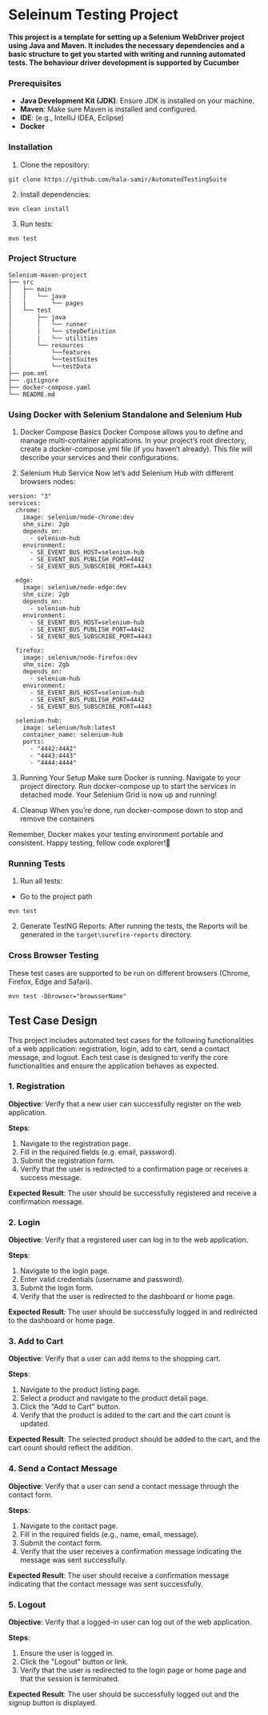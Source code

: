 # Seleinum Testing Project

**This project is a template for setting up a Selenium WebDriver project using Java and Maven. It includes the necessary dependencies and a basic structure to get you started with writing and running automated tests. The behaviour driver development is supported by Cucumber**

### Prerequisites

- **Java Development Kit (JDK)**: Ensure JDK is installed on your machine.
- **Maven**: Make sure Maven is installed and configured.
- **IDE**: (e.g., IntelliJ IDEA, Eclipse)
- **Docker**

### Installation

1. Clone the repository:

```
git clone https://github.com/hala-samir/AutomatedTestingSuite
```

2. Install dependencies:

```
mvn clean install
```

3. Run tests:

```
mvn test
```

### Project Structure

```
Selenium-maven-project
├── src
│   ├── main
│   │   └── java
|   |       └── pages
│   └── test
│       ├── java
│       │   └── runner
|       |   └── stepDefinition
|       |   └── utilities
│       └── resources
|           └──features 
|           └──testSuites
|           └──testData
├── pom.xml
├── .gitignore
├── docker-compose.yaml
└── README.md
```
###  Using Docker with Selenium Standalone and Selenium Hub
1. Docker Compose Basics
   Docker Compose allows you to define and manage multi-container applications. In your project’s root directory, create a docker-compose.yml file (if you haven’t already). This file will describe your services and their configurations.

2. Selenium Hub Service
   Now let’s add Selenium Hub with different browsers nodes:

```
version: "3"
services:
  chrome:
    image: selenium/node-chrome:dev
    shm_size: 2gb
    depends_on:
      - selenium-hub
    environment:
      - SE_EVENT_BUS_HOST=selenium-hub
      - SE_EVENT_BUS_PUBLISH_PORT=4442
      - SE_EVENT_BUS_SUBSCRIBE_PORT=4443

  edge:
    image: selenium/node-edge:dev
    shm_size: 2gb
    depends_on:
      - selenium-hub
    environment:
      - SE_EVENT_BUS_HOST=selenium-hub
      - SE_EVENT_BUS_PUBLISH_PORT=4442
      - SE_EVENT_BUS_SUBSCRIBE_PORT=4443

  firefox:
    image: selenium/node-firefox:dev
    shm_size: 2gb
    depends_on:
      - selenium-hub
    environment:
      - SE_EVENT_BUS_HOST=selenium-hub
      - SE_EVENT_BUS_PUBLISH_PORT=4442
      - SE_EVENT_BUS_SUBSCRIBE_PORT=4443

  selenium-hub:
    image: selenium/hub:latest
    container_name: selenium-hub
    ports:
      - "4442:4442"
      - "4443:4443"
      - "4444:4444"
```
3. Running Your Setup
Make sure Docker is running.
Navigate to your project directory.
Run docker-compose up to start the services in detached mode.
Your Selenium Grid is now up and running!

4. Cleanup
   When you’re done, run docker-compose down to stop and remove the containers

Remember, Docker makes your testing environment portable and consistent. Happy testing, fellow code explorer!🚀

### Running Tests

1. Run all tests:

- Go to the project path

```
mvn test
```

2. Generate TestNG Reports:
   After running the tests, the Reports will be generated in the `target\surefire-reports` directory.

### Cross Browser Testing

These test cases are supported to be run on different browsers (Chrome, Firefox, Edge and Safari).

```
mvn test -Dbrowser="browsserName"
```

## Test Case Design

This project includes automated test cases for the following functionalities of a web application: registration, login, add to cart, send a contact message, and logout. Each test case is designed to verify the core functionalities and ensure the application behaves as expected.

### 1. Registration

**Objective**: Verify that a new user can successfully register on the web application.

**Steps**:

1. Navigate to the registration page.
2. Fill in the required fields (e.g. email, password).
3. Submit the registration form.
4. Verify that the user is redirected to a confirmation page or receives a success message.

**Expected Result**: The user should be successfully registered and receive a confirmation message.

### 2. Login

**Objective**: Verify that a registered user can log in to the web application.

**Steps**:

1. Navigate to the login page.
2. Enter valid credentials (username and password).
3. Submit the login form.
4. Verify that the user is redirected to the dashboard or home page.

**Expected Result**: The user should be successfully logged in and redirected to the dashboard or home page.

### 3. Add to Cart

**Objective**: Verify that a user can add items to the shopping cart.

**Steps**:

1. Navigate to the product listing page.
2. Select a product and navigate to the product detail page.
3. Click the "Add to Cart" button.
4. Verify that the product is added to the cart and the cart count is updated.

**Expected Result**: The selected product should be added to the cart, and the cart count should reflect the addition.

### 4. Send a Contact Message

**Objective**: Verify that a user can send a contact message through the contact form.

**Steps**:

1. Navigate to the contact page.
2. Fill in the required fields (e.g., name, email, message).
3. Submit the contact form.
4. Verify that the user receives a confirmation message indicating the message was sent successfully.

**Expected Result**: The user should receive a confirmation message indicating that the contact message was sent successfully.

### 5. Logout

**Objective**: Verify that a logged-in user can log out of the web application.

**Steps**:

1. Ensure the user is logged in.
2. Click the "Logout" button or link.
3. Verify that the user is redirected to the login page or home page and that the session is terminated.

**Expected Result**: The user should be successfully logged out and the signup button is displayed.
